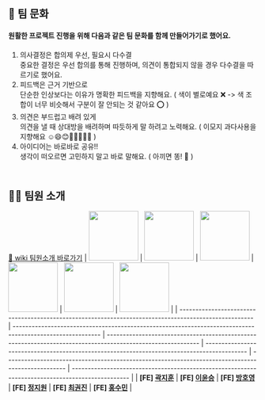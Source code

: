 ## <br> 🤝 팀 문화
#### 원활한 프로젝트 진행을 위해 다음과 같은 팀 문화를 함께 만들어가기로 했어요.
1. 의사결정은 합의제 우선, 필요시 다수결
<br> 중요한 결정은 우선 합의를 통해 진행하며, 의견이 통합되지 않을 경우 다수결을 따르기로 했어요.
2. 피드백은 근거 기반으로
<br> 단순한 인상보다는 이유가 명확한 피드백을 지향해요. ( 색이 별로예요 ❌ -> 색 조합이 너무 비슷해서 구분이 잘 안되는 것 같아요 ⭕️ )
3. 의견은 부드럽고 배려 있게
<br> 의견을 낼 때 상대방을 배려하며 따듯하게 말 하려고 노력해요. ( 이모지 과다사용을 지향해요 ☺️😄😊🙏👍🏻🙌🏻 )
4. 아이디어는 바로바로 공유!!
<br> 생각이 떠오르면 고민하지 말고 바로 말해요. ( 아끼면 똥! 💩 )


## <br>💁🏻 팀원 소개
[🔗 wiki 팀원소개 바로가기](팀원%20소개)
| <a href="https://github.com/jihoon135"><img src="https://github.com/jihoon135.png" width="100"></a> | <a href="https://github.com/ShiroUsagi25"><img src="https://github.com/ShiroUsagi25.png" width="100"></a> | <a href="https://github.com/BANGHoYeong"><img src="https://github.com/BANGHoYeong.png" width="100"></a> | <a href="https://github.com/Jiwon42"><img src="https://github.com/Jiwon42.png" width="100"></a> | <a href="https://github.com/kwonjin2"><img src="https://github.com/kwonjin2.png" width="100"></a> | <a href="https://github.com/ghdtnals"><img src="https://github.com/ghdtnals.png" width="100"></a> |
| ----------------------------------------------------------------------------------------------------- | --------------------------------------------------------------------------------------------------------- | ----------------------------------------------------------------------------------------------------------- | ------------------------------------------------------------------------------------------- | ------------------------------------------------------------------------------------------------- | ------------------------------------------------------------------------------------------------ |
| **[FE] [곽지훈](https://github.com/jihoon135)**                                                        | **[FE] [이윤승](https://github.com/ShiroUsagi25)**                                                        | **[FE] [방호영](https://github.com/BANGHoYeong)**                                                          | **[FE] [정지원](https://github.com/Jiwon42)**                                                    | **[FE] [최권진](https://github.com/kwonjin2)**                                                    | **[FE] [홍수민](https://github.com/ghdtnals)**                                                   |
